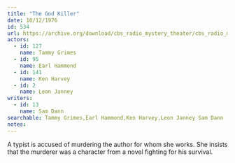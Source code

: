 ```yaml
---
title: "The God Killer"
date: 10/12/1976
id: 534
url: https://archive.org/download/cbs_radio_mystery_theater/cbs_radio_mystery_theater-0501-0550.zip/cbs_radio_mystery_theater-0501-0550%2Fcbsrmt_0534_the_god_killer.mp3
actors:  
  - id: 127
    name: Tammy Grimes  
  - id: 95
    name: Earl Hammond  
  - id: 141
    name: Ken Harvey  
  - id: 2
    name: Leon Janney
writers:  
  - id: 13
    name: Sam Dann
searchable: Tammy Grimes,Earl Hammond,Ken Harvey,Leon Janney Sam Dann
notes:  
---
```

A typist is accused of murdering the author for whom she works. She insists that the murderer was a character from a novel fighting for his survival.